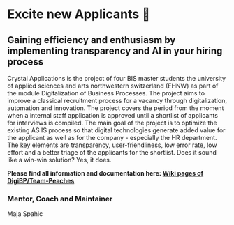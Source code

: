 # Excite new Applicants 🚀
## Gaining efficiency and enthusiasm by implementing transparency and AI in your hiring process

Crystal Applications is the project of four BIS master students the university of applied sciences and arts northwestern switzerland (FHNW) as part of the module Digitalization of Business Processes. 
The project aims to improve a classical recruitment process for a vacancy through digitalization, automation and innovation. The project covers the period from the moment when a internal staff application is approved until a shortlist of applicants for interviews is compiled.
The main goal of the project is to optimize the existing AS IS process so that digital technologies generate added value for the applicant as well as for the company - especially the HR department. The key elements are transparency, user-friendliness, low error rate, low effort and a better triage of the applicants for the shortlist.
Does it sound like a win-win solution? Yes, it does.

**Please find all information and documentation here: [Wiki pages of DigiBP/Team-Peaches](https://github.com/DigiBP/Team-Peaches/wiki)**

### Mentor, Coach and Maintainer 
Maja Spahic




